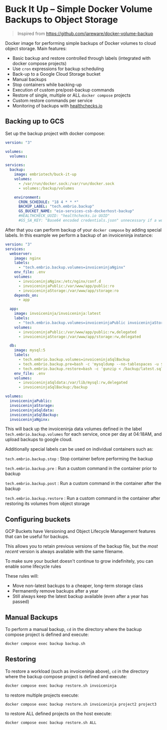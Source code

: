 # Buck It Up – Simple Docker Volume Backups to Object Storage

> Inspired from https://github.com/jareware/docker-volume-backup

Docker image for performing simple backups of Docker volumes to cloud object storage. Main features:

- Basic backup and restore controlled through labels (integrated with docker compose projects)
- Use `cron` expressions for backup scheduling
- Back-up to a Google Cloud Storage bucket
- Manual backups
- Stop containers while backing-up
- Execution of custom pre/post-backup commands
- Restore of single, multiple or ALL `docker compose` projects
- Custom restore commands per service
- Monitoring of backups with [healthchecks.io](https://healthchecks.io)

## Backing up to GCS

Set up the backup project with docker compose:

```yml
version: "3"

volumes:
  volumes:

services:
  backup:
    image: embriotech/buck-it-up
    volumes:
      - /var/run/docker.sock:/var/run/docker.sock
      - volumes:/backup/volumes

    environment:
      CRON_SCHEDULE: "18 4 * * *"
      BACKUP_LABEL: "tech.embrio.backup"
      GS_BUCKET_NAME: "eio-services-csb-dockerhost-backup"
      #HEALTHCHECK_UUID: "healthchecks.io UUID"
      #GS_SA_KEY: "Base64 encoded credentials.json" unnecessary if a workload identity is available
```

After that you can perform backup of your `docker compose` by adding special labels. In this example we perform a backup of an invoiceninja instance:

```yml
version: "3"
services:
  webserver:
    image: nginx
    labels:
      - "tech.embrio.backup.volumes=invoiceninjaNginx"
    env_file: .env
    volumes:
      - invoiceninjaNginx:/etc/nginx/conf.d
      - invoiceninjaPublic:/var/www/app/public:ro
      - invoiceninjaStorage:/var/www/app/storage:ro
    depends_on:
      - app

  app:
    image: invoiceninja/invoiceninja:latest
    labels:
      - "tech.embrio.backup.volumes=invoiceninjaPublic invoiceninjaStorage"
    volumes:
      - invoiceninjaPublic:/var/www/app/public:rw,delegated
      - invoiceninjaStorage:/var/www/app/storage:rw,delegated

  db:
    image: mysql:5
    labels:
      - tech.embrio.backup.volumes=invoiceninjaSqlBackup
      - tech.embrio.backup.pre=bash -c 'mysqldump --no-tablespaces -u $$MYSQL_USER -p$$MYSQL_PASSWORD $$MYSQL_DATABASE | gzip > /backup/latest.sql.gz'
      - tech.embrio.backup.restore=bash -c 'gunzip < /backup/latest.sql.gz | mysql -u $$MYSQL_USER -p$$MYSQL_PASSWORD $$MYSQL_DATABASE'
    env_file: .env
    volumes:
      - invoiceninjaSqldata:/var/lib/mysql:rw,delegated
      - invoiceninjaSqlBackup:/backup

volumes:
  invoiceninjaPublic:
  invoiceninjaStorage:
  invoiceninjaSqldata:
  invoiceninjaSqlBackup:
  invoiceninjaNginx:
```

This will back up the invoiceninja data volumes defined in the label `tech.embrio.backup.volumes` for each service, once per day at 04:18AM, and upload backups to google cloud.

Additionally special labels can be used on individual containers such as:

`tech.embrio.backup.stop`
: Stop container before performing the backup

`tech.embrio.backup.pre`
: Run a custom command in the container prior to backup

`tech.embrio.backup.post`
: Run a custom command in the container after the backup

`tech.embrio.backup.restore`
: Run a custom command in the container after restoring its volumes from object storage

## Configuring buckets

GCP Buckets have Versioning and Object Lifecycle Management features that can be useful for backups.

This allows you to retain previous versions of the backup file, but the _most recent_ version is always available with the same filename.

To make sure your bucket doesn't continue to grow indefinitely, you can enable some lifecycle rules

These rules will:

- Move non-latest backups to a cheaper, long-term storage class
- Permanently remove backups after a year
- Still always keep the latest backup available (even after a year has passed)

## Manual Backups

To perform a manual backup, `cd` in the directory where the backup compose project is defined and execute:

```bash
docker compose exec backup backup.sh
```

## Restoring

To restore a workload (such as invoiceninja above), `cd` in the directory where the backup compose project is defined and execute:

```bash
docker compose exec backup restore.sh invoiceninja
```

to restore multiple projects execute:

```bash
docker compose exec backup restore.sh invoiceninja project2 project3
```

to restore ALL defined projects on the host execute:

```bash
docker compose exec backup restore.sh ALL
```
